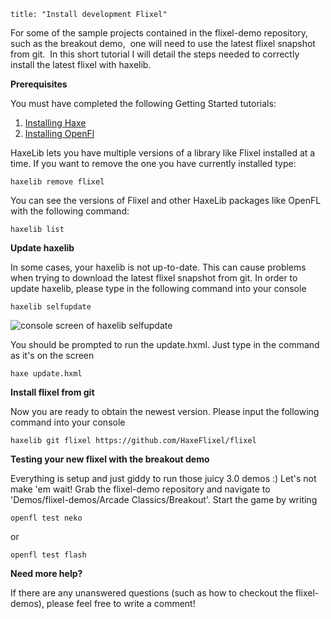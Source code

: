 ```
title: "Install development Flixel"
```

For some of the sample projects contained in the flixel-demo repository, such as the breakout demo,&nbsp; one will need to use the latest flixel snapshot from git.&nbsp; In this short tutorial I will detail the steps needed to correctly install the latest flixel with haxelib.

**Prerequisites**

You must have completed the following Getting Started tutorials:

1.  [Installing Haxe](http://www.haxeflixel.com/wiki/installing-haxe)
2.  [Installing OpenFl](http://www.haxeflixel.com/wiki/installing-openfl)

HaxeLib lets you have multiple versions of a library like Flixel installed at a time.
If you want to remove the one you have currently installed type:

```
haxelib remove flixel
```

You can see the versions of Flixel and other HaxeLib packages like OpenFL with the following command:

```
haxelib list
```

**Update haxelib**

In some cases, your haxelib is not up-to-date. This can cause problems when trying to download the latest flixel snapshot from git. In order to update haxelib, please type in the following command into your console

```
haxelib selfupdate
```

![console screen of haxelib selfupdate](http://s18.postimg.org/r86v2iw3d/haxelib_selfupdate_1.png)

You should be prompted to run the update.hxml. Just type in the command as it's on the screen

```
haxe update.hxml
```

**Install flixel from git**

Now you are ready to obtain the newest version. Please input the following command into your console

```
haxelib git flixel https://github.com/HaxeFlixel/flixel
```

**Testing your new flixel with the breakout demo**

Everything is setup and just giddy to run those juicy 3.0 demos :) Let's not make 'em wait! Grab the flixel-demo repository and navigate to 'Demos/flixel-demos/Arcade Classics/Breakout'. Start the game by writing

```
openfl test neko
```

or

```
openfl test flash
```

**Need more help?**

If there are any unanswered questions (such as how to checkout the flixel-demos), please feel free to write a comment!